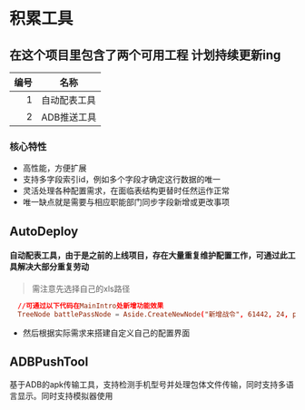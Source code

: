 # 积累工具

## 在这个项目里包含了两个可用工程 计划持续更新ing


| 编号 | 名称      |
|-----:|-----------|
|     1| 自动配表工具|
|     2| ADB推送工具|

### 核心特性

- 高性能，方便扩展
- 支持多字段索引id，例如多个字段才确定这行数据的唯一
- 灵活处理各种配置需求，在面临表结构更替时任然运作正常
- 唯一缺点就是需要与相应职能部门同步字段新增或更改事项

## AutoDeploy
#### 自动配表工具，由于是之前的上线项目，存在大量重复维护配置工作，可通过此工具解决大部分重复劳动
> 需注意先选择自己的xls路径


```toml
  //可通过以下代码在MainIntro处新增功能效果
  TreeNode battlePassNode = Aside.CreateNewNode("新增战令", 61442, 24, pageIndex++, battlePassFrame);
```
- 然后根据实际需求来搭建自定义自己的配置界面

## ADBPushTool
基于ADB的apk传输工具，支持检测手机型号并处理包体文件传输，同时支持多语言显示。同时支持模拟器使用
